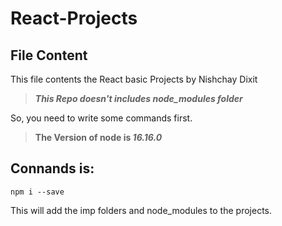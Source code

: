 # React-Projects

## File Content
  This file contents the React basic Projects by Nishchay Dixit
  
>**_This Repo doesn't includes node_modules folder_**

So, you need to write some commands first.

>**The Version of node is _16.16.0_**

## Connands is:
```
npm i --save
```

This will add the imp folders and node_modules to the projects.
